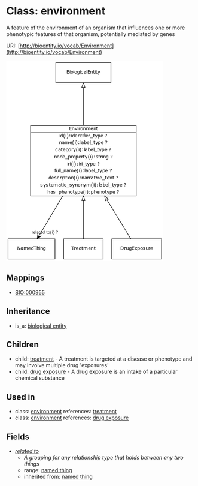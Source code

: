 # Class: environment


A feature of the environment of an organism that influences one or more phenotypic features of that organism, potentially mediated by genes

URI: [http://bioentity.io/vocab/Environment](http://bioentity.io/vocab/Environment)

![img](images/Environment.png)
## Mappings

 * [SIO:000955](http://semanticscience.org/resource/SIO_000955)
## Inheritance

 *  is_a: [biological entity](BiologicalEntity.md)
## Children

 *  child: [treatment](Treatment.md) - A treatment is targeted at a disease or phenotype and may involve multiple drug 'exposures'
 *  child: [drug exposure](DrugExposure.md) - A drug exposure is an intake of a particular chemical substance
## Used in

 *  class: [environment](Environment.md) references: [treatment](Treatment.md)
 *  class: [environment](Environment.md) references: [drug exposure](DrugExposure.md)
## Fields

 * _[related to](related_to.md)_
    * _A grouping for any relationship type that holds between any two things_
    * range: [named thing](NamedThing.md)
    * inherited from: [named thing](NamedThing.md)

